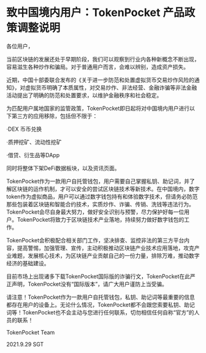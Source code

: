 # 致中国境内用户：TokenPocket 产品政策调整说明

各位用户，

当前区块链的发展还处于早期阶段，我们可以观察到行业内各种新概念不断出现，容易滋生各种炒作和骗局。对于普通用户而言，会难以辨别，造成资产损失。

近期，中国十部委联合发布的《关于进一步防范和处置虚拟货币交易炒作风险的通知》，对虚拟货币明确了本质属性，对交易炒作、非法经营、金融诈骗等非法金融活动提出了明确的防范和处置要求，以维护金融秩序和社会稳定。

为匹配用户属地国家的监管政策，TokenPocket即日起将对中国境内用户进行以下第三方的应用移除，包括但不限于：

·DEX 币币兑换&#x20;

·质押挖矿、流动性挖矿&#x20;

·借贷、衍生品等DApp

同时将整体下架DeFi数据板块，以及资讯页面。

TokenPocket作为一款用户自托管钱包，用户需要自己掌握私钥、助记词，并了解区块链的运作机制，才可以安全的尝试区块链技术等新技术。在中国境内，数字token作为虚拟商品，用户可以通过数字钱包持有和体验数字技术，但请务必防范那些包装着区块链和智能合约技术，实质炒作、诈骗、传销、洗钱等违法行为。TokenPocket会尽自身最大努力，做好安全识别与预警，尽力保护好每一位用户。TokenPocket将致力于区块链技术产业落地，持续努力做好数字钱包的工作。

TokenPocket会积极配合相关部门工作，坚决排查、监控非法的第三方平台内容，提高警惕，加强管理、宣传，主动积极推动区块链产业技术应用落地，攻克产业难题，发展核心技术，为区块链产业贡献自己的一份力量，排除万难，推动数字经济的基础建设。

目前市场上出现诸多下载TokenPocket国际版的诈骗行文，TokenPocket在此严正声明，TokenPocket没有“国际版本”，请广大用户谨防上当受骗。

请注意！TokenPocket作为一款用户自托管钱包，私钥、助记词等最重要的信息都存在用户的设备上。无论什么情况，TokenPocket都不会跟您索要私钥、助记词等！TokenPocket也不会主动与您进行任何联系，切勿相信任何自称“官方”的人员的联系！



TokenPocket Team&#x20;

2021.9.29 SGT

